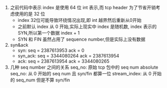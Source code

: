 1. 之前代码中表示 index 是使用 64 位 int 表示,而 tcp header 为了节省开销考虑使用的是 32 位
    - index 32位可能导致环绕情况出现,即 int 越界然后重新从0开始
    - 之前默认 index 从 0 开始,实际上现实中 index 是随机数, index 表示的 SYN,所以第一个数据 index + 1
    - SYN 和 FIN 虽然占用了 sequence number,但是实际上没有数据
2. syn&ack
    - syn: seq = 2387613953 ack = 0
    - syn_ack: seq = 3344080264 ack = 2387613954
    - ack: seq = 2387613954 ack = 3344080265
3. 几种 seq number 之间的关系
    seq_no: 原始 tcp 包中的 seq num
    absolute seq_no: 从 0 开始的 seq num 且 syn/fin 都算一位
    stream_index: 从 0 开始的 seq_num 但是不算 syn/fin